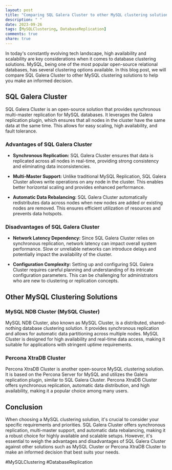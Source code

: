 ```yaml
---
layout: post
title: "Comparing SQL Galera Cluster to other MySQL clustering solutions"
description: " "
date: 2023-09-26
tags: [MySQLClustering, DatabaseReplication]
comments: true
share: true
---
```


In today's constantly evolving tech landscape, high availability and scalability are key considerations when it comes to database clustering solutions. MySQL, being one of the most popular open-source relational databases, has several clustering options available. In this blog post, we will compare SQL Galera Cluster to other MySQL clustering solutions to help you make an informed decision.

## SQL Galera Cluster

SQL Galera Cluster is an open-source solution that provides synchronous multi-master replication for MySQL databases. It leverages the Galera replication plugin, which ensures that all nodes in the cluster have the same data at the same time. This allows for easy scaling, high availability, and fault tolerance.

### Advantages of SQL Galera Cluster

- **Synchronous Replication:** SQL Galera Cluster ensures that data is replicated across all nodes in real-time, providing strong consistency and eliminating data inconsistencies.

- **Multi-Master Support:** Unlike traditional MySQL Replication, SQL Galera Cluster allows write operations on any node in the cluster. This enables better horizontal scaling and provides enhanced performance.

- **Automatic Data Rebalancing:** SQL Galera Cluster automatically redistributes data across nodes when new nodes are added or existing nodes are removed. This ensures efficient utilization of resources and prevents data hotspots.

### Disadvantages of SQL Galera Cluster

- **Network Latency Dependency:** Since SQL Galera Cluster relies on synchronous replication, network latency can impact overall system performance. Slow or unreliable networks can introduce delays and potentially impact the availability of the cluster.

- **Configuration Complexity:** Setting up and configuring SQL Galera Cluster requires careful planning and understanding of its intricate configuration parameters. This can be challenging for administrators who are new to clustering or replication concepts.

## Other MySQL Clustering Solutions

### MySQL NDB Cluster (MySQL Cluster)

MySQL NDB Cluster, also known as MySQL Cluster, is a distributed, shared-nothing database clustering solution. It provides synchronous replication and allows for automatic data partitioning across multiple nodes. MySQL Cluster is designed for high availability and real-time data access, making it suitable for applications with stringent uptime requirements.

### Percona XtraDB Cluster

Percona XtraDB Cluster is another open-source MySQL clustering solution. It is based on the Percona Server for MySQL and utilizes the Galera replication plugin, similar to SQL Galera Cluster. Percona XtraDB Cluster offers synchronous replication, automatic data distribution, and high availability, making it a popular choice among many users.

## Conclusion

When choosing a MySQL clustering solution, it's crucial to consider your specific requirements and priorities. SQL Galera Cluster offers synchronous replication, multi-master support, and automatic data rebalancing, making it a robust choice for highly available and scalable setups. However, it's essential to weigh the advantages and disadvantages of SQL Galera Cluster against other solutions such as MySQL Cluster or Percona XtraDB Cluster to make an informed decision that best suits your needs.

#MySQLClustering #DatabaseReplication